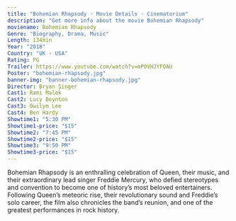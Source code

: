 ```yaml
---
title: "Bohemian Rhapsody · Movie Details · Cinematorium"
description: "Get more info about the movie Bohemian Rhapsody"
moviename: Bohemian Rhapsody
Genre: "Biography, Drama, Music"
Length: 134min
Year: "2018"
Country: "UK · USA"
Rating: PG
Trailer: https://www.youtube.com/watch?v=mP0VHJYFOAU
Poster: "bohemian-rhapsody.jpg"
banner-img: "banner-bohemian-rhapsody.jpg"
Director: Bryan Singer
Cast1: Rami Malek
Cast2: Lucy Boynton
Cast3: Gwilym Lee
Cast4: Ben Hardy
Showtime1: "5:30 PM"
Showtime1-price: "$15"
Showtime2: "7:45 PM"
Showtime2-price: "$15"
Showtime3: "9:50 PM"
Showtime3-price: "$15"
---
```

Bohemian Rhapsody is an enthralling celebration of Queen, their music, and their extraordinary lead singer Freddie Mercury, who defied stereotypes and convention to become one of history’s most beloved entertainers. Following Queen’s meteoric rise, their revolutionary sound and Freddie’s solo career, the film also chronicles the band’s reunion, and one of the greatest performances in rock history.
